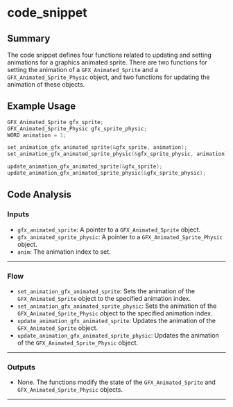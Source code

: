 # code_snippet
## Summary
The code snippet defines four functions related to updating and setting animations for a graphics animated sprite. There are two functions for setting the animation of a `GFX_Animated_Sprite` and a `GFX_Animated_Sprite_Physic` object, and two functions for updating the animation of these objects.

## Example Usage
```c
GFX_Animated_Sprite gfx_sprite;
GFX_Animated_Sprite_Physic gfx_sprite_physic;
WORD animation = 1;

set_animation_gfx_animated_sprite(&gfx_sprite, animation);
set_animation_gfx_animated_sprite_physic(&gfx_sprite_physic, animation);

update_animation_gfx_animated_sprite(&gfx_sprite);
update_animation_gfx_animated_sprite_physic(&gfx_sprite_physic);
```

## Code Analysis
### Inputs
- `gfx_animated_sprite`: A pointer to a `GFX_Animated_Sprite` object.
- `gfx_animated_sprite_physic`: A pointer to a `GFX_Animated_Sprite_Physic` object.
- `anim`: The animation index to set.
___
### Flow
- `set_animation_gfx_animated_sprite`: Sets the animation of the `GFX_Animated_Sprite` object to the specified animation index.
- `set_animation_gfx_animated_sprite_physic`: Sets the animation of the `GFX_Animated_Sprite_Physic` object to the specified animation index.
- `update_animation_gfx_animated_sprite`: Updates the animation of the `GFX_Animated_Sprite` object.
- `update_animation_gfx_animated_sprite_physic`: Updates the animation of the `GFX_Animated_Sprite_Physic` object.
___
### Outputs
- None. The functions modify the state of the `GFX_Animated_Sprite` and `GFX_Animated_Sprite_Physic` objects.
___
